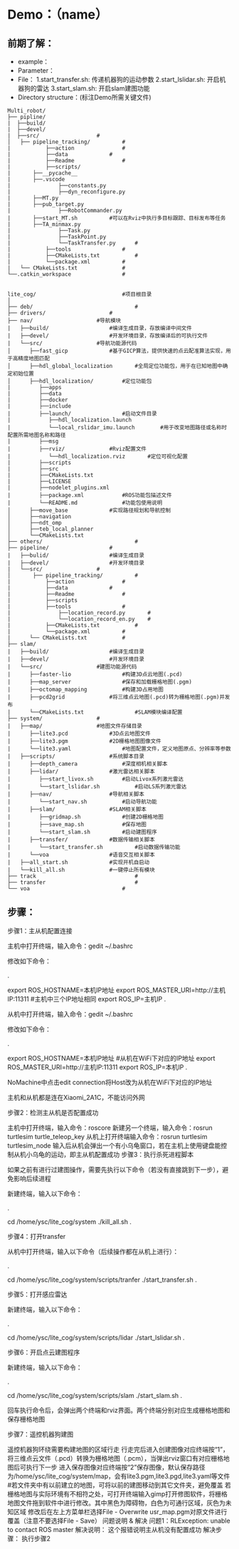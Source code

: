 # Demo：（name）

## 前期了解：
* example：
* Parameter：
* File：
	1.start_transfer.sh: 传递机器狗的运动参数
	2.start_lslidar.sh: 开启机器狗的雷达
	3.start_slam.sh: 开启slam建图功能
* Directory structure：(标注Demo所需关键文件)
```
Multi_robot/
├── pipline/
|  ├──build/
|  ├──devel/
|  ├──src/					#
│  	├── pipeline_tracking/			#
|           ├──action				#
|           ├──data				#
|           ├──Readme				#
|           ├──scripts/
|		├──__pycache__
|		├──.vscode
|               ├──constants.py
|               ├──dyn_reconfigure.py
|		├──MT.py
|		├──pub_target.py
|               ├──RobotCommander.py
|		├──start_MT.sh			#可以在Rviz中执行多目标跟踪、目标发布等任务
|		├──TA_minmax.py
|               ├──Task.py
|               ├──TaskPoint.py
|               └──TaskTransfer.py		#
|           ├──tools				#
|           ├──CMakeLists.txt			#
|           └──package.xml			#
|   └── CMakeLists.txt 				#
└──.catkin_workspace				#


lite_cog/                			#项目根目录
│
├── deb/                       			#
├── drivers/					#                    
├── nav/					#导航模块
|   ├──build/					#编译生成目录，存放编译中间文件
|   ├──devel/					#开发环境目录，存放编译后的可执行文件
|   └──src/					#导航功能源代码
│      ├──fast_gicp				#基于GICP算法，提供快速的点云配准算法实现，用于高精度地图匹配
│      ├──hdl_global_localization		#全局定位功能包，用于在已知地图中确定初始位置
│      ├──hdl_localization/			#定位功能包
|         ├──apps
|         ├──data
|         ├──docker
|         ├──include
|         ├──launch/				#启动文件目录
|            ├──hdl_localization.launch
|            └──local_rslidar_imu.launch    	#用于改变地图路径或名称时配置所需地图名称和路径
|         ├──msg
|         ├──rviz/				#Rviz配置文件
|            └──hdl_localization.rviz		#定位可视化配置
|         ├──scripts
|         ├──src
|         ├──CMakeLists.txt
|         ├──LICENSE
|         ├──nodelet_plugins.xml
|         ├──package.xml			#ROS功能包描述文件
|         └──README.md				#功能包使用说明
│      ├──move_base				#实现路径规划和导航控制
│      ├──navigation
│      ├──ndt_omp
│      ├──teb_local_planner
│      └──CMakeLists.txt                
├── others/                    			#
├── pipeline/					#
|   ├──bulid/					#编译生成目录
|   ├──devel/					#开发环境目录
|   └──src/					#
│       ├── pipeline_tracking/			#
|           ├──action				#
|           ├──data				#
|           ├──Readme				#
|           ├──scripts
|           ├──tools				#
|               ├──location_record.py		#
|               └──location_record_en.py	#
|           ├──CMakeLists.txt			#
|           └──package.xml			#
|      └── CMakeLists.txt 			#
├── slam/
|   ├──build/					#编译生成目录
|   ├──devel/					#开发环境目录
|   └──src/					#建图功能源代码
|      ├──faster-lio				#构建3D点云地图(.pcd)
|      ├──map_server				#保存和加载栅格地图(.pgm)
|      ├──octomap_mapping			#构建3D占用地图
|      ├──pcd2grid				#将三维点云地图(.pcd)转为栅格地图(.pgm)并发布
|      └──CMakeLists.txt		        #SLAM模块编译配置    
├── system/					#
|   ├──map/					#地图文件存储目录
|      ├──lite3.pcd				#3D点云地图文件
|      ├──lite3.pgm				#2D栅格地图图像文件
|      └──lite3.yaml				#地图配置文件，定义地图原点、分辨率等参数
|   ├──scripts/					#系统脚本目录
|      ├──depth_camera				#深度相机相关脚本
|      ├──lidar/				#激光雷达相关脚本
|         ├──start_livox.sh			#启动Livox系列激光雷达
|         └──start_lslidar.sh			#启动LS系列激光雷达
|      ├──nav/					#导航相关脚本
|         └──start_nav.sh			#启动导航功能
|      ├──slam/					#SLAM相关脚本
|         ├──gridmap.sh				#创建2D栅格地图
|         ├──save_map.sh			#保存地图
|         └──start_slam.sh			#启动建图程序
|      ├──transfer/				#数据传输相关脚本
|         └──start_transfer.sh			#启动数据传输功能
|      └──voa					#语音交互相关脚本
|   ├──all_start.sh				#实现开机自启动
|   └──kill_all.sh				#一键停止所有模块
├── track                         		#
├── transfer                  			#	
└── voa                  			#
```
## 步骤：
步骤1：主从机配置连接

主机中打开终端，输入命令：gedit ~/.bashrc

修改如下命令：

.

   export ROS_HOSTNAME=本机IP地址
   export ROS_MASTER_URI=http://主机IP:11311  #主机中三个IP地址相同
   export ROS_IP=主机IP
.

从机中打开终端，输入命令：gedit ~/.bashrc

修改如下命令：

.

  export ROS_HOSTNAME=本机IP地址           #从机在WiFi下对应的IP地址 
  export ROS_MASTER_URI=http://主机IP:11311
  export ROS_IP=本机IP
.

NoMachine中点击edit connection将Host改为从机在WiFi下对应的IP地址

主机和从机都是连在Xiaomi_2A1C，不能访问外网

步骤2：检测主从机是否配置成功

主机中打开终端，输入命令：roscore 新建另一个终端，输入命令：rosrun turtlesim turtle_teleop_key
从机上打开终端输入命令：rosrun turtlesim turtlesim_node
输入后从机会弹出一个有小乌龟窗口，若在主机上使用键盘能控制从机小乌龟的运动，即主从机配置成功
步骤3：执行杀死进程脚本

如果之前有进行过建图操作，需要先执行以下命令（若没有直接跳到下一步），避免影响后续进程

新建终端，输入以下命令：

.

  cd /home/ysc/lite_cog/system
  ./kill_all.sh
.

步骤4：打开transfer

从机中打开终端，输入以下命令（后续操作都在从机上进行）：

.

  cd /home/ysc/lite_cog/system/scripts/tranfer
  ./start_transfer.sh
.

步骤5：打开感应雷达

新建终端，输入以下命令：

.

  cd /home/ysc/lite_cog/system/scripts/lidar
  ./start_lslidar.sh
.

步骤6：开启点云建图程序

新建终端，输入以下命令：

.

  cd /home/ysc/lite_cog/system/scripts/slam
  ./start_slam.sh
.

回车执行命令后，会弹出两个终端和rviz界面。两个终端分别对应生成栅格地图和保存栅格地图

步骤7：遥控机器狗建图

遥控机器狗环绕需要构建地图的区域行走
行走完后进入创建图像对应终端按“1”，将三维点云文件（.pcd）转换为栅格地图（.pcm），当弹出rviz窗口有对应栅格地图后可执行下一步
进入保存图像对应终端按“2”保存图像，默认保存路径为/home/ysc/lite_cog/system/map，会有lite3.pgm,lite3.pgd,lite3.yaml等文件 #若文件夹中有以前建立的地图，可将以前的建图移动到其它文件夹，避免覆盖
若栅格地图与实际环境有不相符之处，可打开终端输入gimp打开修图软件，将栅格地图文件拖到软件中进行修改。其中黑色为障碍物，白色为可通行区域，灰色为未知区域
修改后在左上方菜单栏选择File - Overwrite usr_map.pgm对原文件进行覆盖（注意不要选择File - Save）
问题说明 & 解决
问题1：RLException: unable to contact ROS master
解决说明：
这个报错说明主从机没有配置成功
解决步骤：
执行步骤2
